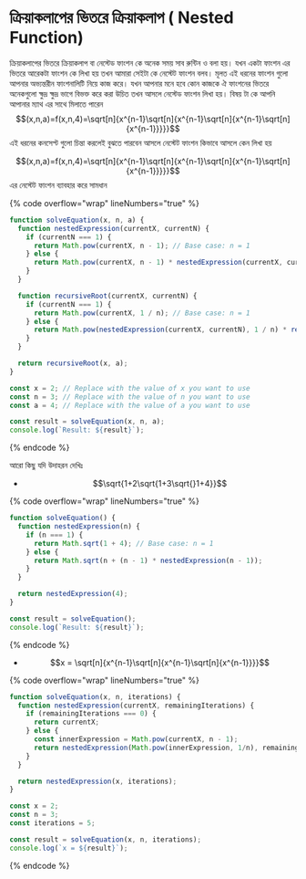 # ক্রিয়াকলাপের ভিতরে ক্রিয়াকলাপ ( Nested Function)

ক্রিয়াকলাপের ভিতরে ক্রিয়াকলাপ বা নেস্টেড ফাংশন কে অনেক সময় সাব রুন্টিন ও বলা হয়। যখন একটা ফাংশন এর ভিতরে আরেকটা ফাংশন কে লিখা হয় তখন আমারা সেইটা কে নেস্টেট ফাংশন বলব। মূলত এই ধরনের ফাংশন গুলো আপনার অভ্যন্তরীন ফাংশনালিটি নিয়ে কাজ করে। যখন আপনার মনে হবে কোন কাজকে ঐ ফাংশনের ভিতরে অনেকগুলো ক্ষুদ্র ক্ষুদ্র ভাগে বিভক্ত করে করা উচিত তখন আসলে নেস্টেড ফাংশন লিখা হয়। বিষয় টা কে আপনি আপানার ম্যাথ এর সাথে মিলাতে পারেন $$(x,n,a)=f(x,n,4)=\sqrt[n]{x^{n-1}\sqrt[n]{x^{n-1}\sqrt[n]{x^{n-1}\sqrt[n]{x^{n-1}}}}}$$ এই ধরনের কনসেপ্ট গুলো চিন্তা করলেই বুঝতে পারবেন আসলে নেস্টেট ফাংশন কিভাবে আসলে কেন লিখা হয়

$$(x,n,a)=f(x,n,4)=\sqrt[n]{x^{n-1}\sqrt[n]{x^{n-1}\sqrt[n]{x^{n-1}\sqrt[n]{x^{n-1}}}}}$$ এর নেস্টেট ফাংশন ব্যাবহার করে সামধান&#x20;

{% code overflow="wrap" lineNumbers="true" %}
```javascript
function solveEquation(x, n, a) {
  function nestedExpression(currentX, currentN) {
    if (currentN === 1) {
      return Math.pow(currentX, n - 1); // Base case: n = 1
    } else {
      return Math.pow(currentX, n - 1) * nestedExpression(currentX, currentN - 1);
    }
  }

  function recursiveRoot(currentX, currentN) {
    if (currentN === 1) {
      return Math.pow(currentX, 1 / n); // Base case: n = 1
    } else {
      return Math.pow(nestedExpression(currentX, currentN), 1 / n) * recursiveRoot(currentX, currentN - 1);
    }
  }

  return recursiveRoot(x, a);
}

const x = 2; // Replace with the value of x you want to use
const n = 3; // Replace with the value of n you want to use
const a = 4; // Replace with the value of a you want to use

const result = solveEquation(x, n, a);
console.log(`Result: ${result}`);

```
{% endcode %}

আরো কিছু যদি উদাহরন দেখিঃ

* $$\sqrt{1+2\sqrt{1+3\sqrt{}1+4}}$$

{% code overflow="wrap" lineNumbers="true" %}
```javascript
function solveEquation() {
  function nestedExpression(n) {
    if (n === 1) {
      return Math.sqrt(1 + 4); // Base case: n = 1
    } else {
      return Math.sqrt(n + (n - 1) * nestedExpression(n - 1));
    }
  }

  return nestedExpression(4);
}

const result = solveEquation();
console.log(`Result: ${result}`);

```
{% endcode %}

* $$x = \sqrt[n]{x^{n-1}\sqrt[n]{x^{n-1}\sqrt[n]{x^{n-1}}}}$$

{% code overflow="wrap" lineNumbers="true" %}
```javascript
function solveEquation(x, n, iterations) {
  function nestedExpression(currentX, remainingIterations) {
    if (remainingIterations === 0) {
      return currentX;
    } else {
      const innerExpression = Math.pow(currentX, n - 1);
      return nestedExpression(Math.pow(innerExpression, 1/n), remainingIterations - 1);
    }
  }

  return nestedExpression(x, iterations);
}

const x = 2;
const n = 3;
const iterations = 5;

const result = solveEquation(x, n, iterations);
console.log(`x = ${result}`);

```
{% endcode %}

